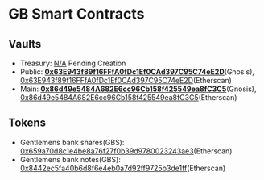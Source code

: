 # GB Smart Contracts


## Vaults

* Treasury: [N/A](#) Pending Creation
* Public: [**0x63E943f89f16FFfA0fDc1Ef0CAd397C95C74eE2D**](https://gnosis-safe.io/app/#/safes/0x63E943f89f16FFfA0fDc1Ef0CAd397C95C74eE2D/balances)(Gnosis), [0x63E943f89f16FFfA0fDc1Ef0CAd397C95C74eE2D](https://etherscan.io/address/0x63E943f89f16FFfA0fDc1Ef0CAd397C95C74eE2D)(Etherscan)
* Main: [**0x86d49e5484A682E6cc96Cb158f425549ea8fC3C5**](https://gnosis-safe.io/app/#/safes/0x86d49e5484A682E6cc96Cb158f425549ea8fC3C5/balances)(Gnosis), [0x86d49e5484A682E6cc96Cb158f425549ea8fC3C5](https://etherscan.io/address/0x86d49e5484A682E6cc96Cb158f425549ea8fC3C5)(Etherscan)

## Tokens

* Gentlemens bank shares(GBS): [0x659a70d8c1e4be8a76f27f0b39d9780023243ae3](https://etherscan.io/token/0x659a70d8c1e4be8a76f27f0b39d9780023243ae3)(Etherscan)
* Gentlemens bank notes(GBS): [0x8442ec5fa40b6d8f6e4eb0a7d92ff9725b3de1ff](https://etherscan.io/token/0x8442ec5fa40b6d8f6e4eb0a7d92ff9725b3de1ff)(Etherscan)
